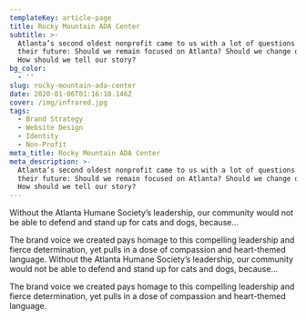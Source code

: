 ```yaml
---
templateKey: article-page
title: Rocky Mountain ADA Center
subtitle: >-
  Atlanta’s second oldest nonprofit came to us with a lot of questions about
  their future: Should we remain focused on Atlanta? Should we change our name?
  How should we tell our story?
bg_color:
  - ''
slug: rocky-mountain-ada-center
date: 2020-01-06T01:16:10.146Z
cover: /img/infrared.jpg
tags:
  - Brand Strategy
  - Website Design
  - Identity
  - Non-Profit
meta_title: Rocky Mountain ADA Center
meta_description: >-
  Atlanta’s second oldest nonprofit came to us with a lot of questions about
  their future: Should we remain focused on Atlanta? Should we change our name?
  How should we tell our story?
---
```

Without the Atlanta Humane Society’s leadership, our community would not be able to defend and stand up for cats and dogs, because...

The brand voice we created pays homage to this compelling leadership and fierce determination, yet pulls in a dose of compassion and heart-themed language. Without the Atlanta Humane Society’s leadership, our community would not be able to defend and stand up for cats and dogs, because...

The brand voice we created pays homage to this compelling leadership and fierce determination, yet pulls in a dose of compassion and heart-themed language.
